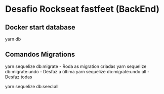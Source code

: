# Desafio Rockseat fastfeet (BackEnd)

## Docker start database
  yarn db

## Comandos Migrations
  yarn sequelize db:migrate - Roda as migration criadas
  yarn sequelize db:migrate:undo - Desfaz a última
  yarn sequelize db:migrate:undo:all - Desfaz todas

  yarn sequelize db:seed:all
